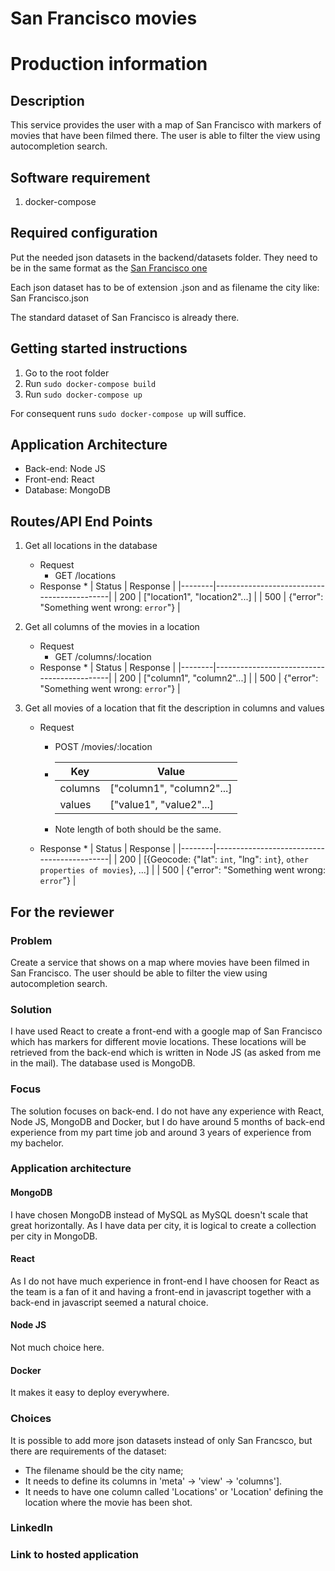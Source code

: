 # San Francisco movies

# Production information

## Description
This service provides the user with a map of San Francisco with markers of movies that have been filmed there. The user is able to filter the view using autocompletion search.

## Software requirement
1. docker-compose

## Required configuration
Put the needed json datasets in the backend/datasets folder. They need to be in the same format as the [San Francisco one](https://data.sfgov.org/Culture-and-Recreation/Film-Locations-in-San-Francisco/yitu-d5am)

Each json dataset has to be of extension .json and as filename the city like: San Francisco.json

The standard dataset of San Francisco is already there.

## Getting started instructions
1. Go to the root folder
2. Run `sudo docker-compose build`
3. Run `sudo docker-compose up`

For consequent runs `sudo docker-compose up` will suffice.

## Application Architecture
* Back-end: Node JS
* Front-end: React
* Database: MongoDB

## Routes/API End Points
1. Get all locations in the database
	* Request
		* GET /locations
	* Response
		* 
			| Status | Response                                   |
			|--------|--------------------------------------------|
			| 200    | ["location1", "location2"...]              |
		    | 500    | {"error": "Something went wrong: `error`"} |
2. Get all columns of the movies in a location
	* Request
		* GET /columns/:location
	* Response
		*
			| Status | Response                                   |
			|--------|--------------------------------------------|
			| 200    | ["column1", "column2"...]                  |
		    | 500    | {"error": "Something went wrong: `error`"} |

3. Get all movies of a location that fit the description in columns and values
	* Request
		* POST /movies/:location
		* 
			| Key     | Value                     |
			|---------|---------------------------|
			| columns | ["column1", "column2"...] |
			| values  | ["value1", "value2"...]   |

		* Note length of both should be the same.
	* Response
		*
			| Status | Response                                   |
			|--------|--------------------------------------------|
			| 200    | [{Geocode: {"lat": `int`, "lng": `int`}, `other properties of movies`}, ...]  |
		    | 500    | {"error": "Something went wrong: `error`"} |

## For the reviewer

### Problem
Create a service that shows on a map where movies have been filmed in San Francisco. The user should be able to filter the view using autocompletion search.

### Solution
I have used React to create a front-end with a google map of San Francisco which has markers for different movie locations. These locations will be retrieved from the back-end which is written in Node JS (as asked from me in the mail). The database used is MongoDB.

### Focus
The solution focuses on back-end. I do not have any experience with React, Node JS, MongoDB and Docker, but I do have around 5 months of back-end experience from my part time job and around 3 years of experience from my bachelor.

### Application architecture

#### MongoDB
I have chosen MongoDB instead of MySQL as MySQL doesn't scale that great horizontally. As I have data per city, it is logical to create a collection per city in MongoDB.

#### React
As I do not have much experience in front-end I have choosen for React as the team is a fan of it and having a front-end in javascript together with a back-end in javascript seemed a natural choice.

#### Node JS
Not much choice here.

#### Docker
It makes it easy to deploy everywhere.

### Choices
It is possible to add more json datasets instead of only San Francsco, but there are requirements of the dataset:
* The filename should be the city name;
* It needs to define its columns in 'meta' -> 'view' -> 'columns'].
* It needs to have one column called 'Locations' or 'Location' defining the location where the movie has been shot.

### LinkedIn

### Link to hosted application